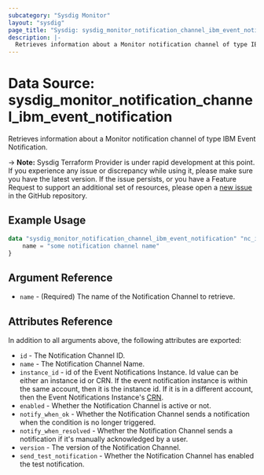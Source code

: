 ```yaml
---
subcategory: "Sysdig Monitor"
layout: "sysdig"
page_title: "Sysdig: sysdig_monitor_notification_channel_ibm_event_notification"
description: |-
  Retrieves information about a Monitor notification channel of type IBM Event Notification
---
```


# Data Source: sysdig_monitor_notification_channel_ibm_event_notification

Retrieves information about a Monitor notification channel of type IBM Event Notification.

-> **Note:** Sysdig Terraform Provider is under rapid development at this point. If you experience any issue or discrepancy while using it, please make sure you have the latest version. If the issue persists, or you have a Feature Request to support an additional set of resources, please open a [new issue](https://github.com/sysdiglabs/terraform-provider-sysdig/issues/new) in the GitHub repository.

## Example Usage

```terraform
data "sysdig_monitor_notification_channel_ibm_event_notification" "nc_ibm_event_notification" {
	name = "some notification channel name"
}
```

## Argument Reference

* `name` - (Required) The name of the Notification Channel to retrieve.

## Attributes Reference

In addition to all arguments above, the following attributes are exported:

* `id` - The Notification Channel ID.
* `name` - The Notification Channel Name.
* `instance_id` - id of the Event Notifications Instance. Id value can be either an instance id or CRN. If the event notification instance is within the same account, then it is the instance id. If it is in a different account, then the Event Notifications Instance's [CRN](https://cloud.ibm.com/docs/account?topic=account-crn).
* `enabled` - Whether the Notification Channel is active or not.
* `notify_when_ok` - Whether the Notification Channel sends a notification when the condition is no longer triggered.
* `notify_when_resolved` - Whether the Notification Channel sends a notification if it's manually acknowledged by a
  user.
* `version` - The version of the Notification Channel.
* `send_test_notification` - Whether the Notification Channel has enabled the test notification.
